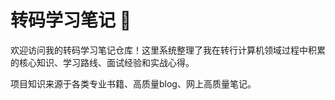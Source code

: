 # 转码学习笔记 📖

欢迎访问我的转码学习笔记仓库！这里系统整理了我在转行计算机领域过程中积累的核心知识、学习路线、面试经验和实战心得。

项目知识来源于各类专业书籍、高质量blog、网上高质量笔记。